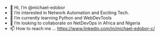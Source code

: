 - 👋 Hi, I’m @michael-edobor
- 👀 I’m interested in Network Automation and Exciting Tech. 
- 🌱 I’m currently learning Python and WebDevTools
- 💞️ I’m looking to collaborate on NetDevOps in Africa and Nigeria
- 📫 How to reach me ... https://www.linkedin.com/in/michael-edobor-c/

<!---
michael-edobor/michael-edobor is a ✨ special ✨ repository because its `README.md` (this file) appears on your GitHub profile.
You can click the Preview link to take a look at your changes.
--->
